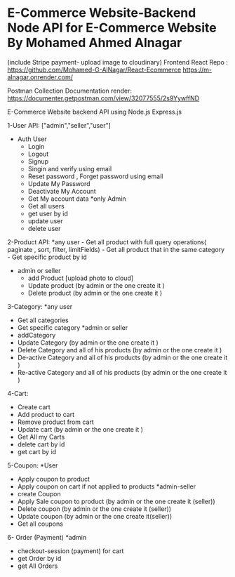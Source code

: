 # E-Commerce Website-Backend Node API for E-Commerce Website By Mohamed Ahmed Alnagar
 (include Stripe payment- upload image to cloudinary)
Frontend React Repo : https://github.com/Mohamed-G-AlNagar/React-Ecommerce
https://m-alnagar.onrender.com/

Postman Collection Documentation render:
https://documenter.getpostman.com/view/32077555/2s9YywffND

E-Commerce Website backend API using Node.js Express.js

1-User API: ["admin","seller","user"]
  * Auth User
    - Login
    - Logout
    - Signup
    - Singin and verify using email
    - Reset password , Forget password using email
    - Update My Password 
    - Deactivate My Account
    - Get My account data
  *only Admin
    - Get all users
    - get user by id
    - update user
    - delete user

2-Product API:
  *any user
    - Get all product with full query operations( paginate , sort, filter, limitFields)
    - Get all product that in the same category
    - Get specific product by id
  * admin or seller 
    - add Product [upload photo to cloud] 
    - Update product (by admin or the one create it )
    - Delete product (by admin or the one create it )

3-Category:
 *any user
   - Get all categories
   - Get specific category
 *admin or seller
   - addCategory
   - Update Category (by admin or the one create it )
   - Delete Category and all of his products (by admin or the one create it )
   - De-active Category and all of his products (by admin or the one create it )
   - Re-active Category and all of his products (by admin or the one create it )

4-Cart:
  - Create cart
  - Add product to cart
  - Remove product from cart
  - Update cart (by admin or the one create it )
  - Get All my Carts
  - delete cart by id
  - get cart by id

5-Coupon:
 *User
  - Apply coupon to product
  - Apply coupon on cart if not applied to products
 *admin-seller
  - create Coupon
  - Apply Sale coupon to product (by admin or the one create it (seller))
  - Delete coupon (by admin or the one create it (seller))
  - Update coupon (by admin or the one create it(seller))
  - Get all coupons

6- Order (Payment)
 *admin
  - checkout-session (payment) for cart
  - get Order by id
  - get All Orders
   
